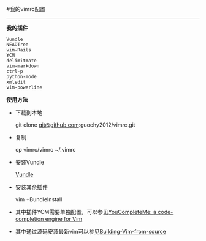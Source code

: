 #我的vimrc配置

----

**我的插件**

    Vundle
    NEADTree
    vim-Rails
    YCM
    delimitmate
    vim-markdown
    ctrl-p
    python-mode
    xmledit
    vim-powerline


**使用方法**

- 下载到本地


    git clone git@github.com:guochy2012/vimrc.git

- 复制

    cp vimrc/vimrc ~/.vimrc
    
- 安装Vundle

    [Vundle](https://github.com/gmarik/Vundle.vim "")

- 安装其余插件

    vim +BundleInstall
    
- 其中插件YCM需要单独配置，可以参见[YouCompleteMe: a code-completion engine for Vim](https://github.com/Valloric/YouCompleteMe "")  
- 其中通过源码安装最新vim可以参见[Building-Vim-from-source](https://github.com/Valloric/YouCompleteMe/wiki/Building-Vim-from-source "")


